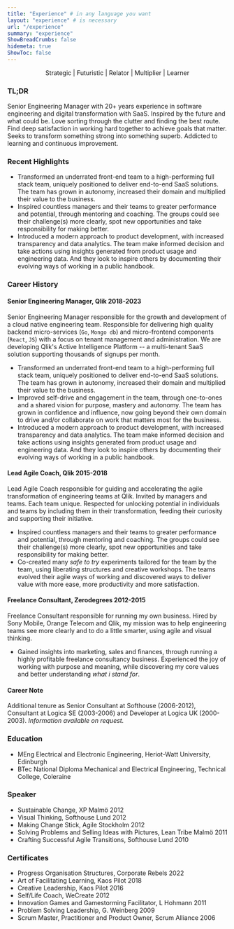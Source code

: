 ```yaml
---
title: "Experience" # in any language you want
layout: "experience" # is necessary
url: "/experience"
summary: "experience"
ShowBreadCrumbs: false
hidemeta: true
ShowToc: false
---
```


<p style="text-align: center;">Strategic | Futuristic | Relator | Multiplier | Learner</p>

### TL;DR
Senior Engineering Manager with 20+ years experience in software engineering and digital transformation with SaaS. Inspired by the future and what could be. Love sorting through the clutter and finding the best route. Find deep satisfaction in working hard together to achieve goals that matter. Seeks to transform something strong into something superb. Addicted to learning and continuous improvement.

### Recent Highlights

- Transformed an underrated front-end team to a high-performing full stack team, uniquely positioned to deliver end-to-end SaaS solutions. The team has grown in autonomy, increased their domain and multiplied their value to the business.
- Inspired countless managers and their teams to greater performance and potential, through mentoring and coaching. The groups could see their challenge(s) more clearly, spot new opportunities and take responsibility for making better.
- Introduced a modern approach to product development, with increased transparency and data analytics. The team make informed decision and take actions using insights generated from product usage and engineering data. And they look to inspire others by documenting their evolving ways of working in a public handbook. 

### Career History

#### Senior Engineering Manager, Qlik 2018-2023
Senior Engineering Manager responsible for the growth and development of a cloud native engineering team. Responsible for delivering high quality backend micro-services (`Go`, `Mongo db`) and micro-frontend components (`React`, `JS`) with a focus on tenant management and administration. We are developing Qlik's Active Intelligence Platform -- a multi-tenant SaaS solution supporting thousands of signups per month.

- Transformed an underrated front-end team to a high-performing full stack team, uniquely positioned to deliver end-to-end SaaS solutions. The team has grown in autonomy, increased their domain and multiplied their value to the business.
- Improved self-drive and engagement in the team, through one-to-ones and a shared vision for purpose, mastery and autonomy. The team has grown in confidence and influence, now going beyond their own domain to drive and/or collaborate on work that matters most for the business.
- Introduced a modern approach to product development, with increased transparency and data analytics. The team make informed decision and take actions using insights generated from product usage and engineering data. And they look to inspire others by documenting their evolving ways of working in a public handbook. 

#### Lead Agile Coach, Qlik 2015-2018

Lead Agile Coach responsible for guiding and accelerating the agile transformation of engineering teams at Qlik. Invited by managers and teams. Each team unique. Respected for unlocking potential in individuals and teams by including them in their transformation, feeding their curiosity and supporting their initiative.

- Inspired countless managers and their teams to greater performance and potential, through mentoring and coaching. The groups could see their challenge(s) more clearly, spot new opportunities and take responsibility for making better.
- Co-created many _safe to try_ experiments tailored for the team by the team, using liberating structures and creative workshops. The teams evolved their agile ways of working and discovered ways to deliver value with more ease, more productivity and more satisfaction.

#### Freelance Consultant, Zerodegrees 2012-2015

Freelance Consultant responsible for running my own business. Hired by Sony Mobile, Orange Telecom and Qlik, my mission was to help engineering teams see more clearly and to do a little smarter, using agile and visual thinking.

- Gained insights into marketing, sales and finances, through running a highly profitable freelance consultancy business. Experienced the joy of working with purpose and meaning, while discovering my core values and better understanding *what i stand for*. 

#### Career Note

Additional tenure as Senior Consultant at Softhouse (2006-2012), Consultant at Logica SE (2003-2006) and Developer at Logica UK (2000-2003). *Information available on request.*

### Education

- MEng Electrical and Electronic Engineering, Heriot-Watt University, Edinburgh
- BTec National Diploma Mechanical and Electrical Engineering, Technical College, Coleraine

### Speaker

- Sustainable Change, XP Malmö 2012
- Visual Thinking, Softhouse Lund 2012
- Making Change Stick, Agile Stockholm 2012
- Solving Problems and Selling Ideas with Pictures, Lean Tribe Malmö 2011 
- Crafting Successful Agile Transitions, Softhouse Lund 2010

### Certificates

- Progress Organisation Structures, Corporate Rebels 2022
- Art of Facilitating Learning, Kaos Pilot 2018
- Creative Leadership, Kaos Pilot 2016
- Self/Life Coach, WeCreate 2012
- Innovation Games and Gamestorming Facilitator, L Hohmann 2011
- Problem Solving Leadership, G. Weinberg 2009
- Scrum Master, Practitioner and Product Owner, Scrum Alliance 2006